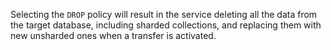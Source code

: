 Selecting the `DROP` policy will result in the service deleting all the data from the target database, including sharded collections, and replacing them with new unsharded ones when a transfer is activated.